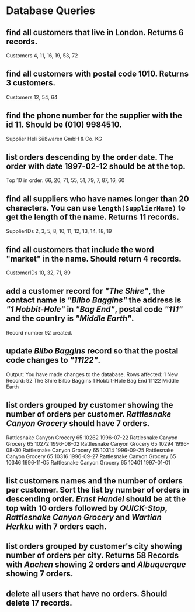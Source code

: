 # Database Queries

## find all customers that live in London. Returns 6 records.

Customers 4, 11, 16, 19, 53, 72

## find all customers with postal code 1010. Returns 3 customers.

Customers 12, 54, 64

## find the phone number for the supplier with the id 11. Should be (010) 9984510.

Supplier Heli Süßwaren GmbH & Co. KG

## list orders descending by the order date. The order with date 1997-02-12 should be at the top.

Top 10 in order: 66, 20, 71, 55, 51, 79, 7, 87, 16, 60

## find all suppliers who have names longer than 20 characters. You can use `length(SupplierName)` to get the length of the name. Returns 11 records.

SupplierIDs 2, 3, 5, 8, 10, 11, 12, 13, 14, 18, 19

## find all customers that include the word "market" in the name. Should return 4 records.

CustomerIDs 10, 32, 71, 89

## add a customer record for _"The Shire"_, the contact name is _"Bilbo Baggins"_ the address is _"1 Hobbit-Hole"_ in _"Bag End"_, postal code _"111"_ and the country is _"Middle Earth"_.

Record number 92 created.

## update _Bilbo Baggins_ record so that the postal code changes to _"11122"_.

Output: You have made changes to the database. Rows affected: 1
New Record: 92 The Shire Bilbo Baggins 1 Hobbit-Hole Bag End 11122 Middle Earth

## list orders grouped by customer showing the number of orders per customer. _Rattlesnake Canyon Grocery_ should have 7 orders.

Rattlesnake Canyon Grocery 65 10262 1996-07-22
Rattlesnake Canyon Grocery 65 10272 1996-08-02
Rattlesnake Canyon Grocery 65 10294 1996-08-30
Rattlesnake Canyon Grocery 65 10314 1996-09-25
Rattlesnake Canyon Grocery 65 10316 1996-09-27
Rattlesnake Canyon Grocery 65 10346 1996-11-05
Rattlesnake Canyon Grocery 65 10401 1997-01-01

## list customers names and the number of orders per customer. Sort the list by number of orders in descending order. _Ernst Handel_ should be at the top with 10 orders followed by _QUICK-Stop_, _Rattlesnake Canyon Grocery_ and _Wartian Herkku_ with 7 orders each.

## list orders grouped by customer's city showing number of orders per city. Returns 58 Records with _Aachen_ showing 2 orders and _Albuquerque_ showing 7 orders.

## delete all users that have no orders. Should delete 17 records.
